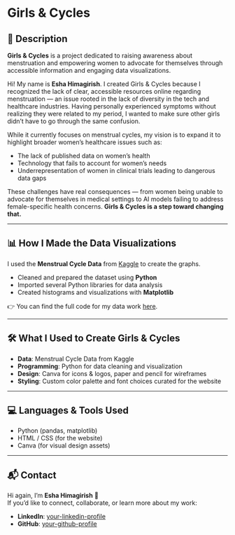 # Girls & Cycles  

## 📖 Description  
**Girls & Cycles** is a project dedicated to raising awareness about menstruation and empowering women to advocate for themselves through accessible information and engaging data visualizations.  

Hi! My name is **Esha Himagirish**. I created Girls & Cycles because I recognized the lack of clear, accessible resources online regarding menstruation — an issue rooted in the lack of diversity in the tech and healthcare industries. Having personally experienced symptoms without realizing they were related to my period, I wanted to make sure other girls didn’t have to go through the same confusion.  

While it currently focuses on menstrual cycles, my vision is to expand it to highlight broader women’s healthcare issues such as:  

- The lack of published data on women’s health  
- Technology that fails to account for women’s needs  
- Underrepresentation of women in clinical trials leading to dangerous data gaps  

These challenges have real consequences — from women being unable to advocate for themselves in medical settings to AI models failing to address female-specific health concerns. **Girls & Cycles is a step toward changing that.**  

---

## 📊 How I Made the Data Visualizations  
I used the **Menstrual Cycle Data** from [Kaggle](https://www.kaggle.com/datasets/nikitabisht/menstrual-cycle-data) to create the graphs.  

- Cleaned and prepared the dataset using **Python**  
- Imported several Python libraries for data analysis  
- Created histograms and visualizations with **Matplotlib**  

👉 You can find the full code for my data work [here](https://www.kaggle.com/code/esh123/girls-and-cycles-data-visualizations).  

---

## 🛠️ What I Used to Create Girls & Cycles  
- **Data**: Menstrual Cycle Data from Kaggle  
- **Programming**: Python for data cleaning and visualization  
- **Design**: Canva for icons & logos, paper and pencil for wireframes  
- **Styling**: Custom color palette and font choices curated for the website  

---

## 💻 Languages & Tools Used  
- Python (pandas, matplotlib)  
- HTML / CSS (for the website)  
- Canva (for visual design assets)  

---

## 📬 Contact  
Hi again, I’m **Esha Himagirish** 👋  
If you’d like to connect, collaborate, or learn more about my work:  

- **LinkedIn**: [your-linkedin-profile](www.linkedin.com/in/esha-himagirish-ab7072327)  
- **GitHub**: [your-github-profile](https://github.com/eshahima)  
